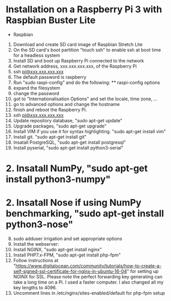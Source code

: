# Installation on a Raspberry Pi 3 with Raspbian Buster Lite

 * Raspbian
 1. Download and create SD card image of Raspbian Stretch Lite
 2. On the SD card's boot partition "touch ssh" to enable ssh at boot time for a headless system
 2. Install SD and boot up Raspberry Pi connected to the network
 3. Get network address, xxx.xxx.xxx.xxx, of the Raspberry Pi
 4. ssh pi@xxx.xxx.xxx.xxx
 5. The default password is raspberry
 6. Run "sudo raspi-config" and do the following:
  ** raspi-config options
  1. expand the filesystem 
  2. change the password
  3. got to "Internationalisation Options" and set the locale, time zone, ...
  4. go to advanced options and change the hostname
  5. finish and reboot the Raspberry Pi.
 7. ssh pi@xxx.xxx.xxx.xxx
 8. Update repository database, "sudo apt-get update"
 9. Upgrade packages, "sudo apt-get upgrade"
 1. Install VIM if you use it for syntax highlighting. "sudo apt-get install vim"
 1. Install git. "sudo apt-get install git"
 2. Insatall PostgreSQL, "sudo apt-get install postgresql"
 3. Install pyserial, "sudo apt-get install python3-serial"
 # 2. Insatall NumPy, "sudo apt-get install python3-numpy"
 # 2. Insatall Nose if using NumPy benchmarking, "sudo apt-get install python3-nose"
 8. sudo adduser irrigation and set appropriate options
 9. Install the webserver:
   9. Install NGINX, "sudo apt-get install nginx"
   9. Install PHP7.x-FPM, "sudo apt-get install php-fpm"
   9. Follow instructions at "https://www.digitalocean.com/community/tutorials/how-to-create-a-self-signed-ssl-certificate-for-nginx-in-ubuntu-16-04" for setting up NGINX for SSL. Please note the perfect forwarding key generating can take a long time on a Pi. I used a faster computer. I also changed all my key lengths to 4096.
   9. Uncomment lines in /etc/nginx/sites-enabled/default for php-fpm setup

